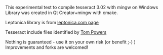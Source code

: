 This experimental test to compile tesseract 3.02 with mingw on Windows
Library was created in Qt Creator+mingw with cmake.

Leptonica library is from [leptonica.com page](http://leptonica.com/source/vs2008-1.68.zip)

Tesseract include files identified by [Tom Powers](http://groups.google.com/group/tesseract-dev/msg/a59952174f78c000)

Nothing is guaranteed - use it on your own risk (or benefit ;-) )
Improvements and forks are welcomed!